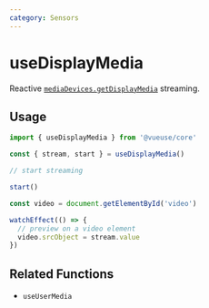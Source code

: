 ```yaml
---
category: Sensors
---
```


# useDisplayMedia

Reactive [`mediaDevices.getDisplayMedia`](https://developer.mozilla.org/en-US/docs/Web/API/MediaDevices/getDisplayMedia) streaming.

## Usage

```js
import { useDisplayMedia } from '@vueuse/core'

const { stream, start } = useDisplayMedia()

// start streaming

start()


```

```ts
const video = document.getElementById('video')

watchEffect(() => {
  // preview on a video element
  video.srcObject = stream.value
})
```


## Related Functions

- `useUserMedia`
